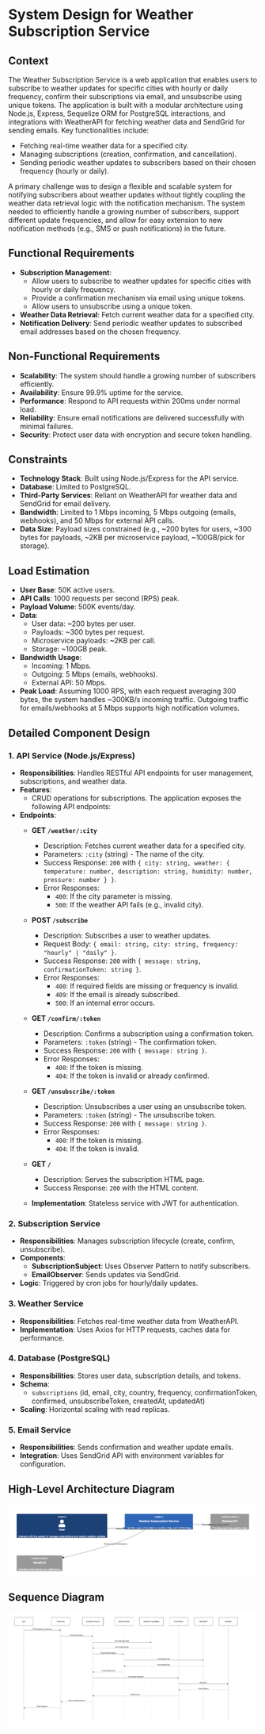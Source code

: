 # System Design for Weather Subscription Service

## Context

The Weather Subscription Service is a web application that enables users to subscribe to weather updates for specific cities with hourly or daily frequency, confirm their subscriptions via email, and unsubscribe using unique tokens. The application is built with a modular architecture using Node.js, Express, Sequelize ORM for PostgreSQL interactions, and integrations with WeatherAPI for fetching weather data and SendGrid for sending emails. Key functionalities include:

- Fetching real-time weather data for a specified city.
- Managing subscriptions (creation, confirmation, and cancellation).
- Sending periodic weather updates to subscribers based on their chosen frequency (hourly or daily).

A primary challenge was to design a flexible and scalable system for notifying subscribers about weather updates without tightly coupling the weather data retrieval logic with the notification mechanism. The system needed to efficiently handle a growing number of subscribers, support different update frequencies, and allow for easy extension to new notification methods (e.g., SMS or push notifications) in the future.

## Functional Requirements

- **Subscription Management**: 
  - Allow users to subscribe to weather updates for specific cities with hourly or daily frequency.
  - Provide a confirmation mechanism via email using unique tokens.
  - Allow users to unsubscribe using a unique token.
- **Weather Data Retrieval**: Fetch current weather data for a specified city.
- **Notification Delivery**: Send periodic weather updates to subscribed email addresses based on the chosen frequency.

## Non-Functional Requirements

- **Scalability**: The system should handle a growing number of subscribers efficiently.
- **Availability**: Ensure 99.9% uptime for the service.
- **Performance**: Respond to API requests within 200ms under normal load.
- **Reliability**: Ensure email notifications are delivered successfully with minimal failures.
- **Security**: Protect user data with encryption and secure token handling.

## Constraints

- **Technology Stack**: Built using Node.js/Express for the API service.
- **Database**: Limited to PostgreSQL.
- **Third-Party Services**: Reliant on WeatherAPI for weather data and SendGrid for email delivery.
- **Bandwidth**: Limited to 1 Mbps incoming, 5 Mbps outgoing (emails, webhooks), and 50 Mbps for external API calls.
- **Data Size**: Payload sizes constrained (e.g., ~200 bytes for users, ~300 bytes for payloads, ~2KB per microservice payload, ~100GB/pick for storage).

## Load Estimation

- **User Base**: 50K active users.
- **API Calls**: 1000 requests per second (RPS) peak.
- **Payload Volume**: 500K events/day.
- **Data**: 
  - User data: ~200 bytes per user.
  - Payloads: ~300 bytes per request.
  - Microservice payloads: ~2KB per call.
  - Storage: ~100GB peak.
- **Bandwidth Usage**:
  - Incoming: 1 Mbps.
  - Outgoing: 5 Mbps (emails, webhooks).
  - External API: 50 Mbps.
- **Peak Load**: Assuming 1000 RPS, with each request averaging 300 bytes, the system handles ~300KB/s incoming traffic. Outgoing traffic for emails/webhooks at 5 Mbps supports high notification volumes.

## Detailed Component Design

### 1. API Service (Node.js/Express)
- **Responsibilities**: Handles RESTful API endpoints for user management, subscriptions, and weather data.
- **Features**:
  - CRUD operations for subscriptions.
    The application exposes the following API endpoints:
- **Endpoints**:
  - **GET `/weather/:city`**
    - Description: Fetches current weather data for a specified city.
    - Parameters: `:city` (string) - The name of the city.
    - Success Response: `200` with `{ city: string, weather: { temperature: number, description: string, humidity: number, pressure: number } }`.
    - Error Responses:
      - `400`: If the city parameter is missing.
      - `500`: If the weather API fails (e.g., invalid city).

  - **POST `/subscribe`**
    - Description: Subscribes a user to weather updates.
    - Request Body: `{ email: string, city: string, frequency: "hourly" | "daily" }`.
    - Success Response: `200` with `{ message: string, confirmationToken: string }`.
    - Error Responses:
      - `400`: If required fields are missing or frequency is invalid.
      - `409`: If the email is already subscribed.
      - `500`: If an internal error occurs.

  - **GET `/confirm/:token`**
    - Description: Confirms a subscription using a confirmation token.
    - Parameters: `:token` (string) - The confirmation token.
    - Success Response: `200` with `{ message: string }`.
    - Error Responses:
      - `400`: If the token is missing.
      - `404`: If the token is invalid or already confirmed.

  - **GET `/unsubscribe/:token`**
    - Description: Unsubscribes a user using an unsubscribe token.
    - Parameters: `:token` (string) - The unsubscribe token.
    - Success Response: `200` with `{ message: string }`.
    - Error Responses:
      - `400`: If the token is missing.
      - `404`: If the token is invalid.

  - **GET `/`**
    - Description: Serves the subscription HTML page.
    - Success Response: `200` with the HTML content.
  - **Implementation**: Stateless service with JWT for authentication.

### 2. Subscription Service
- **Responsibilities**: Manages subscription lifecycle (create, confirm, unsubscribe).
- **Components**:
  - **SubscriptionSubject**: Uses Observer Pattern to notify subscribers.
  - **EmailObserver**: Sends updates via SendGrid.
- **Logic**: Triggered by cron jobs for hourly/daily updates.

### 3. Weather Service
- **Responsibilities**: Fetches real-time weather data from WeatherAPI.
- **Implementation**: Uses Axios for HTTP requests, caches data for performance.

### 4. Database (PostgreSQL)
- **Responsibilities**: Stores user data, subscription details, and tokens.
- **Schema**:
  - `subscriptions` (id, email, city, country, frequency, confirmationToken, confirmed, unsubscribeToken, createdAt, updatedAt)
- **Scaling**: Horizontal scaling with read replicas.

### 5. Email Service
- **Responsibilities**: Sends confirmation and weather update emails.
- **Integration**: Uses SendGrid API with environment variables for configuration.

## High-Level Architecture Diagram

![C4 Diagram](c4-diagram.png)

## Sequence Diagram 

![Sequence Diagram ](sequence-diagram.png)


